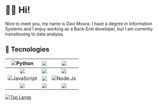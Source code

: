 
# 👋🏼 Hi!

Nice to meet you, my name is Davi Moura. I have a degree in Information Systems and I enjoy working as a Back-End developer, but I am currently transitioning to data analysis.

## 🚀 Tecnologies
| ![Python](https://img.shields.io/badge/Python-14354C?style=for-the-badge&logo=python&logoColor=white) | ![](https://img.shields.io/badge/Django-092E20?style=for-the-badge&logo=django&logoColor=white) | ![](https://img.shields.io/badge/Unity-100000?style=for-the-badge&logo=unity&logoColor=white) |
| :------: |:------:| :------: |
| ![](https://img.shields.io/badge/HTML5-E34F26?style=for-the-badge&logo=html5&logoColor=white) | ![](https://img.shields.io/badge/CSS3-1572B6?style=for-the-badge&logo=css3&logoColor=white) | ![](https://img.shields.io/badge/React-20232A?style=for-the-badge&logo=react&logoColor=61DAFB) | 
| ![JavaScript](https://img.shields.io/badge/JavaScript-F7DF1E?style=for-the-badge&logo=javascript&logoColor=black) | ![](https://img.shields.io/badge/TypeScript-007ACC?style=for-the-badge&logo=typescript&logoColor=white) | ![Node.Js](https://camo.githubusercontent.com/b0432ab0567d45add9bf155718ab7de57c330cd3acd719374fae0384e95688c2/68747470733a2f2f696d672e736869656c64732e696f2f62616467652f4e6f64652e6a732d3433383533443f7374796c653d666f722d7468652d6261646765266c6f676f3d6e6f64652e6a73266c6f676f436f6c6f723d7768697465) | 
| ![](https://img.shields.io/badge/MySQL-005C84?style=for-the-badge&logo=mysql&logoColor=white) | ![](https://img.shields.io/badge/PostgreSQL-316192?style=for-the-badge&logo=postgresql&logoColor=white) | ![](https://img.shields.io/badge/MongoDB-4EA94B?style=for-the-badge&logo=mongodb&logoColor=white) | 


[![Top Langs](https://github-readme-stats.vercel.app/api/top-langs/?username=ForeverIzi&layout=donut&theme=holi)](https://github.com/ForeverIzi/github-readme-stats)
